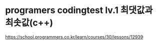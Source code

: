 # programers codingtest lv.1 최댓값과 최솟값(c++)
https://school.programmers.co.kr/learn/courses/30/lessons/12939
